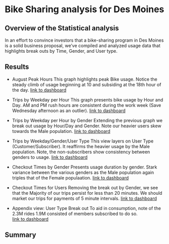 # Bike Sharing analysis for Des Moines

## Overview of the Statistical analysis
In an effort to convince investors that a bike-sharing program in Des Moines is a solid business proposal, we’ve compiled and analyzed usage data that highlights break outs by Time, Gender, and User type. 	

## Results
- August Peak Hours
This graph highlights peak Bike usage. Notice the steady climb of usage beginning at 10 and subsiding at the 18th hour of the day.
[link to dashboard](https://public.tableau.com/app/profile/law.campbell/viz/MSUWork7/AugustPeakHours?publish=yes)

- Trips by Weekday per Hour
This graph presents bike usage by Hour and Day. AM and PM rush hours are consistent during the work week (Save Wednesday afternoon as an outlier). 
[link to dashboard](https://public.tableau.com/app/profile/law.campbell/viz/MSUWork2/Sheet2?publish=yes)

- Trips by Weekday per Hour by Gender
Extending the previous graph we break out usage by Hour/Day and Gender. Note our heavier users skew towards the Male population.
[link to dashboard](https://public.tableau.com/app/profile/law.campbell/viz/MSUWork4/TripsbyGender?publish=yes)

- Trips by Weekday/Gender/User Type
This view layers on User Type (Customer/Subscriber). It reaffirms the heavier usage by the Male population. Note, the non-subscribers show consistency between genders to usage.
[link to dashboard](https://public.tableau.com/app/profile/law.campbell/viz/MSUWork5/Sheet5?publish=yes)

- Checkout Times by Gender
Presents usage duration by gender. Stark variance between the various genders as the Male population again triples that of the Female populaation. 
[link to dashboard](https://public.tableau.com/app/profile/law.campbell/viz/MSUWork3/CheckoutTimesbyGender?publish=yes)

- Checkout Times for Users
Removing the break out by Gender, we see that the Majority of our trips persist for less than 20 minutes. We should market our trips for payments of 5 minute intervals. 
[link to dashboard](https://public.tableau.com/app/profile/law.campbell/viz/MSUWork/Sheet1?publish=yes)

- Appendix view: User Type Break out
To aid in consumption, note of the 2.3M rides 1.9M consisted of members subscribed to do so.  
[link to dashboard](https://public.tableau.com/app/profile/law.campbell/viz/MSUWork6/Sheet6?publish=yes)

## Summary
